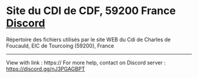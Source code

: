 # Site du CDI de CDF, 59200 France [Discord][url]
Répertoire des fichiers utilisés par le site WEB du Cdi de Charles de Foucauld, EIC de Tourcoing (59200), France
______________________________________________________________________________________________________________________________________________________________________

View with link : https://
For more help, contact on Discord server : https://discord.gg/nJ3PGAGBPT 


[url]: https://discord.gg/nJ3PGAGBPT
[name]: Discord
